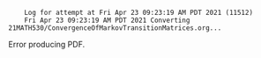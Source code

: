         Log for attempt at Fri Apr 23 09:23:19 AM PDT 2021 (11512)
        Fri Apr 23 09:23:19 AM PDT 2021 Converting 21MATH530/ConvergenceOfMarkovTransitionMatrices.org...
Error producing PDF.

